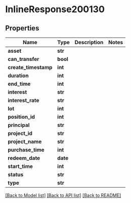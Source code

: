 # InlineResponse200130

## Properties
Name | Type | Description | Notes
------------ | ------------- | ------------- | -------------
**asset** | **str** |  | 
**can_transfer** | **bool** |  | 
**create_timestamp** | **int** |  | 
**duration** | **int** |  | 
**end_time** | **int** |  | 
**interest** | **str** |  | 
**interest_rate** | **str** |  | 
**lot** | **int** |  | 
**position_id** | **int** |  | 
**principal** | **str** |  | 
**project_id** | **str** |  | 
**project_name** | **str** |  | 
**purchase_time** | **int** |  | 
**redeem_date** | **date** |  | 
**start_time** | **int** |  | 
**status** | **str** |  | 
**type** | **str** |  | 

[[Back to Model list]](../README.md#documentation-for-models) [[Back to API list]](../README.md#documentation-for-api-endpoints) [[Back to README]](../README.md)

